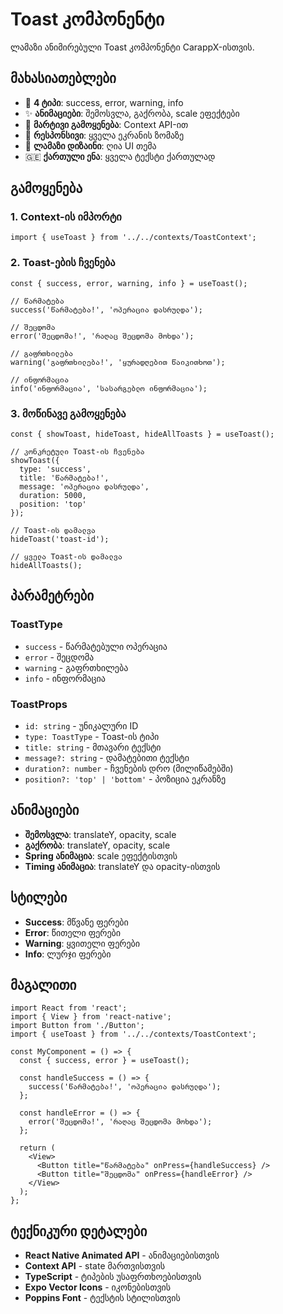 # Toast კომპონენტი

ლამაზი ანიმირებული Toast კომპონენტი CarappX-ისთვის.

## მახასიათებლები

- 🎨 **4 ტიპი**: success, error, warning, info
- ✨ **ანიმაციები**: შემოსვლა, გაქრობა, scale ეფექტები
- 🎯 **მარტივი გამოყენება**: Context API-ით
- 📱 **რესპონსივი**: ყველა ეკრანის ზომაზე
- 🎨 **ლამაზი დიზაინი**: ღია UI თემა
- 🇬🇪 **ქართული ენა**: ყველა ტექსტი ქართულად

## გამოყენება

### 1. Context-ის იმპორტი

```tsx
import { useToast } from '../../contexts/ToastContext';
```

### 2. Toast-ების ჩვენება

```tsx
const { success, error, warning, info } = useToast();

// წარმატება
success('წარმატება!', 'ოპერაცია დასრულდა');

// შეცდომა
error('შეცდომა!', 'რაღაც შეცდომა მოხდა');

// გაფრთხილება
warning('გაფრთხილება!', 'ყურადღებით წაიკითხოთ');

// ინფორმაცია
info('ინფორმაცია', 'სასარგებლო ინფორმაცია');
```

### 3. მოწინავე გამოყენება

```tsx
const { showToast, hideToast, hideAllToasts } = useToast();

// კონკრეტული Toast-ის ჩვენება
showToast({
  type: 'success',
  title: 'წარმატება!',
  message: 'ოპერაცია დასრულდა',
  duration: 5000,
  position: 'top'
});

// Toast-ის დამალვა
hideToast('toast-id');

// ყველა Toast-ის დამალვა
hideAllToasts();
```

## პარამეტრები

### ToastType
- `success` - წარმატებული ოპერაცია
- `error` - შეცდომა
- `warning` - გაფრთხილება
- `info` - ინფორმაცია

### ToastProps
- `id: string` - უნიკალური ID
- `type: ToastType` - Toast-ის ტიპი
- `title: string` - მთავარი ტექსტი
- `message?: string` - დამატებითი ტექსტი
- `duration?: number` - ჩვენების დრო (მილიწამებში)
- `position?: 'top' | 'bottom'` - პოზიცია ეკრანზე

## ანიმაციები

- **შემოსვლა**: translateY, opacity, scale
- **გაქრობა**: translateY, opacity, scale
- **Spring ანიმაცია**: scale ეფექტისთვის
- **Timing ანიმაცია**: translateY და opacity-ისთვის

## სტილები

- **Success**: მწვანე ფერები
- **Error**: წითელი ფერები  
- **Warning**: ყვითელი ფერები
- **Info**: ლურჯი ფერები

## მაგალითი

```tsx
import React from 'react';
import { View } from 'react-native';
import Button from './Button';
import { useToast } from '../../contexts/ToastContext';

const MyComponent = () => {
  const { success, error } = useToast();

  const handleSuccess = () => {
    success('წარმატება!', 'ოპერაცია დასრულდა');
  };

  const handleError = () => {
    error('შეცდომა!', 'რაღაც შეცდომა მოხდა');
  };

  return (
    <View>
      <Button title="წარმატება" onPress={handleSuccess} />
      <Button title="შეცდომა" onPress={handleError} />
    </View>
  );
};
```

## ტექნიკური დეტალები

- **React Native Animated API** - ანიმაციებისთვის
- **Context API** - state მართვისთვის
- **TypeScript** - ტიპების უსაფრთხოებისთვის
- **Expo Vector Icons** - იკონებისთვის
- **Poppins Font** - ტექსტის სტილისთვის
